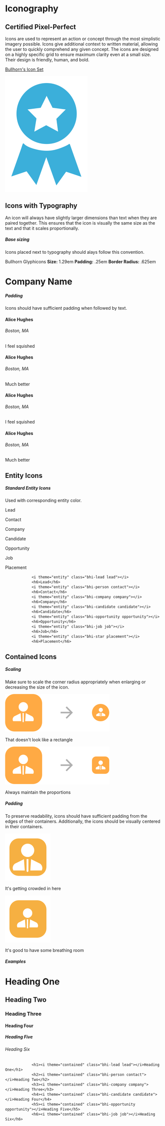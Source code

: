 Iconography
===========

Certified Pixel\-Perfect
------------------------

Icons are used to represent an action or concept through the most simplistic imagery possible. Icons give additional context to written material, allowing the user to quickly comprehend any given concept. The icons are designed on a highly specific grid to ensure maximum clarity even at a small size. Their design is friendly, human, and bold.

[Bullhorn's Icon Set](http://bullhorn.github.io/bullhorn-icons/)

![](assets/images/IconographyPageIcon.svg)

Icons with Typography
---------------------

An icon will always have slightly larger dimensions than text when they are paired together. This ensures that the icon is visually the same size as the text and that it scales proportionally.

##### Base sizing

Icons placed next to typography should alays follow this convention.

Bullhorn Glyphicons **Size:** 1.29em **Padding:** .25em **Border Radius:** .625em

Company Name
============

##### Padding

Icons should have sufficient padding when followed by text.
<div class="padding">
    <div>
        <h4><i class="bhi-circle"></i>Alice Hughes</h4>
        <h6><i class="bhi-location"></i>Boston, MA</h6>
        <span class="not-accepted"><i class="bhi-close-o"></i>I feel squished</span>
    </div>
    <div>
        <h4><i class="bhi-circle"></i>Alice Hughes</h4>
        <h6><i class="bhi-location"></i>Boston, MA</h6>
        <span class="accepted"><i class="bhi-check"></i>Much better</span>
    </div>
</div>

#### Alice Hughes

###### Boston, MA

I feel squished

#### Alice Hughes

###### Boston, MA

Much better

Entity Icons
------------

##### Standard Entity Icons

Used with corresponding entity color.

Lead

Contact

Company

Candidate

Opportunity

Job

Placement

    
                <i theme="entity" class="bhi-lead lead"></i>
                <h6>Lead</h6>
                <i theme="entity" class="bhi-person contact"></i>
                <h6>Contact</h6>
                <i theme="entity" class="bhi-company company"></i>
                <h6>Company</h6>
                <i theme="entity" class="bhi-candidate candidate"></i>
                <h6>Candidate</h6>
                <i theme="entity" class="bhi-opportunity opportunity"></i>
                <h6>Opportunity</h6>
                <i theme="entity" class="bhi-job job"></i>
                <h6>Job</h6>
                <i theme="entity" class="bhi-star placement"></i>
                <h6>Placement</h6>
            

Contained Icons
---------------

##### Scaling

Make sure to scale the corner radius appropriately when enlarging or decreasing the size of the icon.

![](assets/images/IconographyScalingDont.svg)

That doesn't look like a rectangle

![](assets/images/IconographyScalingDo.svg)

Always maintain the proportions

##### Padding

To preserve readability, icons should have sufficient padding from the edges of their containers. Additionally, the icons should be visually centered in their containers.

![](assets/images/IconographyPaddingDont.svg)

It's getting crowded in here

![](assets/images/IconographyPaddingDo.svg)

It's good to have some breathing room

##### Examples

Heading One
===========

Heading Two
-----------

### Heading Three

#### Heading Four

##### Heading Five

###### Heading Six

    
                <h1><i theme="contained" class="bhi-lead lead"></i>Heading One</h1>
                <h2><i theme="contained" class="bhi-person contact"></i>Heading Two</h2>
                <h3><i theme="contained" class="bhi-company company"></i>Heading Three</h3>
                <h4><i theme="contained" class="bhi-candidate candidate"></i>Heading Four</h4>
                <h5><i theme="contained" class="bhi-opportunity opportunity"></i>Heading Five</h5>
                <h6><i theme="contained" class="bhi-job job"></i>Heading Six</h6>